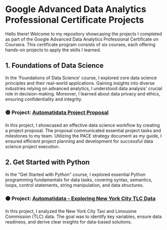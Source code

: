 # Google Advanced Data Analytics Professional Certificate Projects

Hello there! Welcome to my repository showcasing the projects I completed as part of the Google Advanced Data Analytics Professional Certificate on Coursera. This certificate program consists of six courses, each offering hands-on projects to apply the skills I learned.

## 1. Foundations of Data Science

In the 'Foundations of Data Science' course, I explored core data science principles and their real-world applications. Gaining insights into diverse industries relying on advanced analytics, I understood data analysis' crucial role in decision-making. Moreover, I learned about data privacy and ethics, ensuring confidentiality and integrity.

### 🟡  Project: [Automatidata Project Proposal](./Automatidata-Project-Proposal.pdf)
In this project, I showcased an effective data science workflow by creating a project proposal. The proposal communicated essential project tasks and milestones to my team. Utilizing the PACE strategy document as my guide, I ensured efficient project planning and development for successful data science project execution.

## 2. Get Started with Python

In the "Get Started with Python" course, I explored essential Python programming fundamentals for data tasks, covering syntax, semantics, loops, control statements, string manipulation, and data structures.

### 🟠  Project: [Automatidata - Exploring New York City TLC Data](./Automatidata_NYC_TLC)
In this project, I analyzed the New York City Taxi and Limousine Commission (TLC) data. The goal was to identify key variables, ensure data readiness, and derive clear insights for data-based solutions. 



